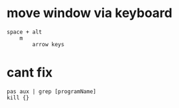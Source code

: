 # move window via keyboard
    space + alt
        m 
            arrow keys

# cant fix
    pas aux | grep [programName]
    kill {}
